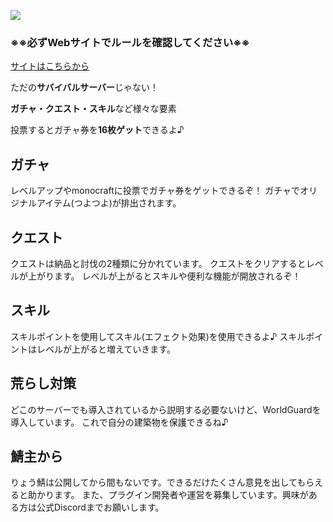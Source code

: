 ![](https://i.gyazo.com/7b01c178d91bef1aa4e6708de0722366.png)

### ※※必ずWebサイトでルールを確認してください※※
[サイトはこちらから](https://ryo-server.com)

ただの**サバイバルサーバー**じゃない！

**ガチャ・クエスト・スキル**など様々な要素

投票するとガチャ券を**16枚ゲット**できるよ♪


## ガチャ
レベルアップやmonocraftに投票でガチャ券をゲットできるぞ！
ガチャでオリジナルアイテム(つよつよ)が排出されます。

## クエスト
クエストは納品と討伐の2種類に分かれています。
クエストをクリアするとレベルが上がります。
レベルが上がるとスキルや便利な機能が開放されるぞ！

## スキル
スキルポイントを使用してスキル(エフェクト効果)を使用できるよ♪
スキルポイントはレベルが上がると増えていきます。

## 荒らし対策
どこのサーバーでも導入されているから説明する必要ないけど、WorldGuardを導入しています。
これで自分の建築物を保護できるね♪

## 鯖主から
りょう鯖は公開してから間もないです。できるだけたくさん意見を出してもらえると助かります。
また、プラグイン開発者や運営を募集しています。興味がある方は公式Discordまでお願いします。
